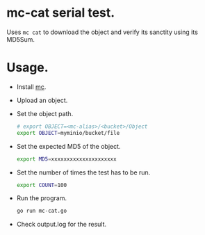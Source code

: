 # mc-cat serial test.

Uses `mc cat` to download the object and verify its sanctity using its MD5Sum. 

# Usage.
- Install [mc](https://github.com/minio/mc).
- Upload an object. 
- Set the object path. 

  ```sh
  # export OBJECT=<mc-alias>/<bucket>/Object 
  export OBJECT=myminio/bucket/file
  ```
- Set the expected MD5 of the object.

  ```sh
  export MD5=xxxxxxxxxxxxxxxxxxxxx
  ```

- Set the number of times the test has to be run.

  ```sh
  export COUNT=100
  ```

- Run the program.
  ```sh
  go run mc-cat.go
  ```
- Check output.log for the result.

